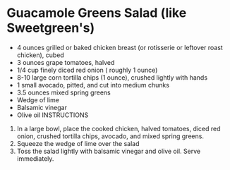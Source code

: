 # Guacamole Greens Salad (like Sweetgreen's)

- 4 ounces grilled or baked chicken breast (or rotisserie or leftover roast chicken), cubed
- 3 ounces grape tomatoes, halved
- 1/4 cup finely diced red onion ( roughly 1 ounce)
- 8-10 large corn tortilla chips (1 ounce), crushed lightly with hands
- 1 small avocado, pitted, and cut into medium chunks
- 3.5 ounces mixed spring greens
- Wedge of lime
- Balsamic vinegar
- Olive oil
INSTRUCTIONS
1. In a large bowl, place the cooked chicken, halved tomatoes, diced red onion, crushed tortilla chips, avocado, and mixed spring greens.
2. Squeeze the wedge of lime over the salad
3. Toss the salad lightly with balsamic vinegar and olive oil. Serve immediately.
